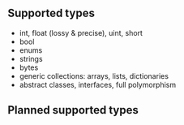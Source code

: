 ﻿## Supported types
* int, float (lossy & precise), uint, short
* bool
* enums
* strings
* bytes
* generic collections: arrays, lists, dictionaries
* abstract classes, interfaces, full polymorphism

## Planned supported types
